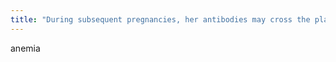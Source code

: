 ```yaml
---
title: "During subsequent pregnancies, her antibodies may cross the placenta and cause ____________ in the newborn."
---
```

anemia

